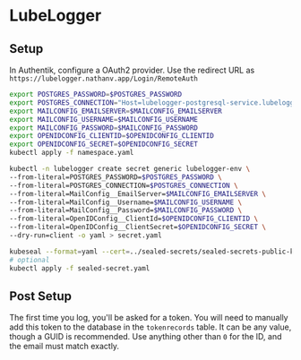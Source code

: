 # LubeLogger

## Setup

In Authentik, configure a OAuth2 provider. Use the redirect URL as
`https://lubelogger.nathanv.app/Login/RemoteAuth`

```bash
export POSTGRES_PASSWORD=$POSTGRES_PASSWORD
export POSTGRES_CONNECTION="Host=lubelogger-postgresql-service.lubelogger.svc.cluster.local:5432;Username=lubelogger;Password=$POSTGRES_PASSWORD;Database=lubelogger;"
export MAILCONFIG_EMAILSERVER=$MAILCONFIG_EMAILSERVER
export MAILCONFIG_USERNAME=$MAILCONFIG_USERNAME
export MAILCONFIG_PASSWORD=$MAILCONFIG_PASSWORD
export OPENIDCONFIG_CLIENTID=$OPENIDCONFIG_CLIENTID
export OPENIDCONFIG_SECRET=$OPENIDCONFIG_SECRET
kubectl apply -f namespace.yaml

kubectl -n lubelogger create secret generic lubelogger-env \
--from-literal=POSTGRES_PASSWORD=$POSTGRES_PASSWORD \
--from-literal=POSTGRES_CONNECTION=$POSTGRES_CONNECTION \
--from-literal=MailConfig__EmailServer=$MAILCONFIG_EMAILSERVER \
--from-literal=MailConfig__Username=$MAILCONFIG_USERNAME \
--from-literal=MailConfig__Password=$MAILCONFIG_PASSWORD \
--from-literal=OpenIDConfig__ClientId=$OPENIDCONFIG_CLIENTID \
--from-literal=OpenIDConfig__ClientSecret=$OPENIDCONFIG_SECRET \
--dry-run=client -o yaml > secret.yaml

kubeseal --format=yaml --cert=../sealed-secrets/sealed-secrets-public-key.pem < secret.yaml > sealed-secret.yaml
# optional
kubectl apply -f sealed-secret.yaml
```

## Post Setup

The first time you log, you'll be asked for a token. You will need
to manually add this token to the database in the `tokenrecords` table.
It can be any value, though a GUID is recommended. Use anything other than `0`
for the ID, and the email must match exactly.
